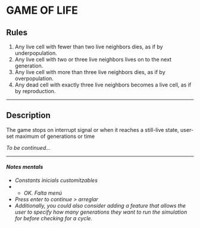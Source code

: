 
# GAME OF LIFE

## Rules

1. Any live cell with fewer than two live neighbors dies, as if by underpopulation.
2. Any live cell with two or three live neighbors lives on to the next generation.
3. Any live cell with more than three live neighbors dies, as if by overpopulation.
4. Any dead cell with exactly three live neighbors becomes a live cell, as if by reproduction.

---

## Description

The game stops on interrupt signal or when it reaches a still-live state, user-set maximum of generations or time

*To be continued...*

---

#### *Notes mentals*

- *Constants inicials customitzables*
- - *OK. Falta menú*
- *Press enter to continue > arreglar*
- *Additionally, you could also consider adding a feature that allows the user to specify how many generations they want to run the simulation for before checking for a cycle.*